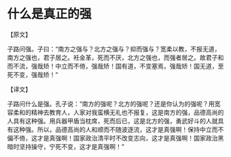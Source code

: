 # 什么是真正的强

【原文】 

子路问强。子曰：“南方之强与？北方之强与？抑而强与？宽柔以教，不报无道，南方之强也，君子居之。衽金革，死而不厌，北方之强也，而强者居之。故君子和而不流，强哉矫！中立而不倚，强哉矫！国有道，不变塞焉，强哉矫！国无道，至死不变，强哉矫！” 

【译文】 

子路问什么是强。孔子说：“南方的强呢？北方的强呢？还是你认为的强呢？用宽容柔和的精神去教育人，人家对我蛮横无礼也不报复，这是南方的强，品德高尚的人具有这种强。用兵器甲盾当枕席，死而后已，这是北方的强，勇武好斗的人就具有这种强。所以，品德高尚的人和顺而不随波逐流，这才是真强啊！保持中立而不偏不倚，这才是真强啊！国家政治清平时不改变志向，这才是真强啊！国家政治黑暗时坚持操守，宁死不变，这才是真强啊！”
 